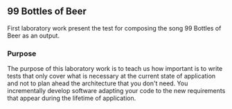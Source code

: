 ## 99 Bottles of Beer

First laboratory work present the test for composing the song 99 Bottles of Beer as an output.

### Purpose

The purpose of this laboratory work is to teach us how important is to write tests that only cover what
is necessary at the current state of application and not to plan ahead the architecture that you don't need.
You incrementally develop software adapting your code to the new requirements that appear during the lifetime of
application.

